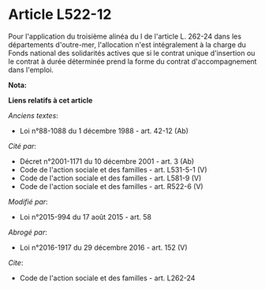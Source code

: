 # Article L522-12

Pour l'application du troisième alinéa du I de l'article L. 262-24 dans les départements d'outre-mer, l'allocation n'est
intégralement à la charge du Fonds national des solidarités actives que si le contrat unique d'insertion ou le contrat à
durée déterminée prend la forme du contrat d'accompagnement dans l'emploi.

**Nota:**



**Liens relatifs à cet article**

_Anciens textes_:

  - Loi n°88-1088 du 1 décembre 1988 - art. 42-12 (Ab)

_Cité par_:

  - Décret n°2001-1171 du 10 décembre 2001 - art. 3 (Ab)
  - Code de l'action sociale et des familles - art. L531-5-1 (V)
  - Code de l'action sociale et des familles - art. L581-9 (V)
  - Code de l'action sociale et des familles - art. R522-6 (V)

_Modifié par_:

  - Loi n°2015-994 du 17 août 2015 - art. 58

_Abrogé par_:

  - Loi n°2016-1917 du 29 décembre 2016 - art. 152 (V)

_Cite_:

  - Code de l'action sociale et des familles - art. L262-24
